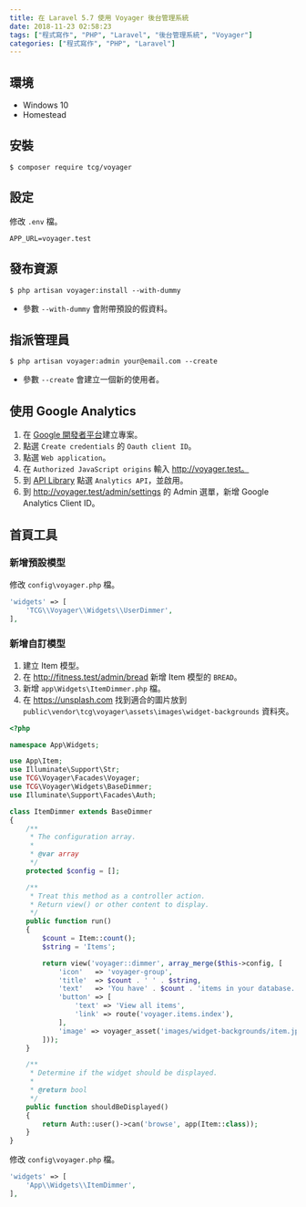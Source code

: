 ```yaml
---
title: 在 Laravel 5.7 使用 Voyager 後台管理系統
date: 2018-11-23 02:58:23
tags: ["程式寫作", "PHP", "Laravel", "後台管理系統", "Voyager"]
categories: ["程式寫作", "PHP", "Laravel"]
---
```


## 環境
- Windows 10
- Homestead

## 安裝
```
$ composer require tcg/voyager
```

## 設定
修改 `.env` 檔。
```
APP_URL=voyager.test
```

## 發布資源
```
$ php artisan voyager:install --with-dummy
```
- 參數 `--with-dummy` 會附帶預設的假資料。

## 指派管理員
```
$ php artisan voyager:admin your@email.com --create
```
- 參數 `--create` 會建立一個新的使用者。

## 使用 Google Analytics
1. 在 [Google 開發者平台](https://console.developers.google.com/)建立專案。
2. 點選 `Create credentials` 的 `Oauth client ID`。
3. 點選 `Web application`。
4. 在 `Authorized JavaScript origins` 輸入 http://voyager.test。
5. 到 [API Library](https://console.developers.google.com/apis/library) 點選 `Analytics API`，並啟用。
6. 到 http://voyager.test/admin/settings 的 Admin 選單，新增 Google Analytics Client ID。

## 首頁工具
### 新增預設模型
修改 `config\voyager.php` 檔。
```PHP
'widgets' => [
    'TCG\\Voyager\\Widgets\\UserDimmer',
],
```

### 新增自訂模型
1. 建立 Item 模型。
2. 在 http://fitness.test/admin/bread 新增 Item 模型的 `BREAD`。
3. 新增 `app\Widgets\ItemDimmer.php` 檔。
4. 在 https://unsplash.com 找到適合的圖片放到 `public\vendor\tcg\voyager\assets\images\widget-backgrounds` 資料夾。

```PHP
<?php

namespace App\Widgets;

use App\Item;
use Illuminate\Support\Str;
use TCG\Voyager\Facades\Voyager;
use TCG\Voyager\Widgets\BaseDimmer;
use Illuminate\Support\Facades\Auth;

class ItemDimmer extends BaseDimmer
{
    /**
     * The configuration array.
     *
     * @var array
     */
    protected $config = [];

    /**
     * Treat this method as a controller action.
     * Return view() or other content to display.
     */
    public function run()
    {
        $count = Item::count();
        $string = 'Items';

        return view('voyager::dimmer', array_merge($this->config, [
            'icon'   => 'voyager-group',
            'title'  => $count . ' ' . $string,
            'text'   => 'You have' . $count . 'items in your database. Click on button below to view all items.',
            'button' => [
                'text' => 'View all items',
                'link' => route('voyager.items.index'),
            ],
            'image' => voyager_asset('images/widget-backgrounds/item.jpg'),
        ]));
    }

    /**
     * Determine if the widget should be displayed.
     *
     * @return bool
     */
    public function shouldBeDisplayed()
    {
        return Auth::user()->can('browse', app(Item::class));
    }
}
```

修改 `config\voyager.php` 檔。
```PHP
'widgets' => [
    'App\\Widgets\\ItemDimmer',
],
```